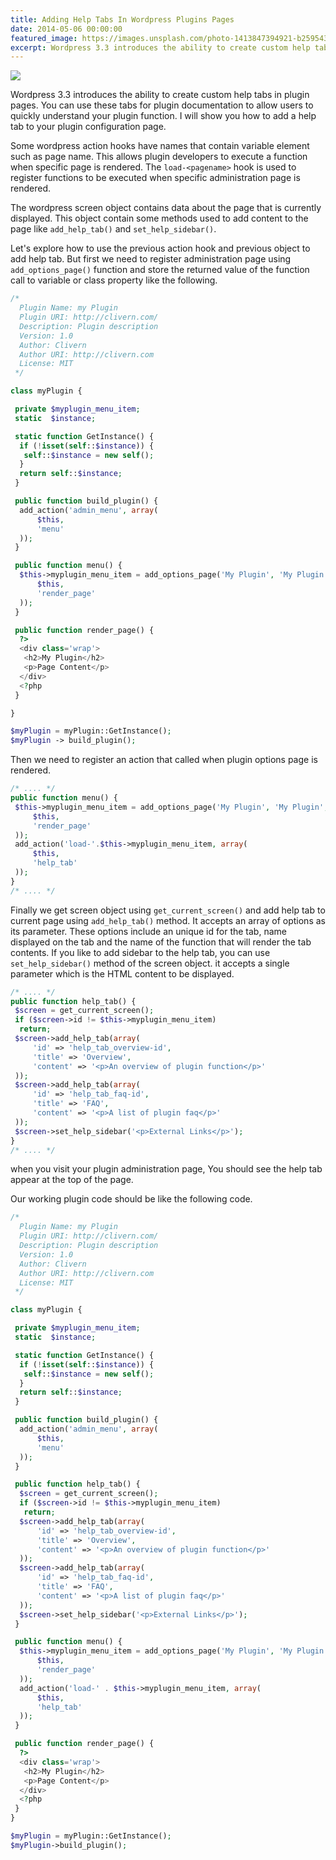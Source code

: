 ```yaml
---
title: Adding Help Tabs In Wordpress Plugins Pages
date: 2014-05-06 00:00:00
featured_image: https://images.unsplash.com/photo-1413847394921-b259543f4872
excerpt: Wordpress 3.3 introduces the ability to create custom help tabs in plugin pages. You can use these tabs for plugin documentation to allow users to quickly understand your plugin function. I will show you how to add a help tab to your plugin configuration page.
---
```


![](https://images.unsplash.com/photo-1413847394921-b259543f4872)

Wordpress 3.3 introduces the ability to create custom help tabs in plugin pages. You can use these tabs for plugin documentation to allow users to quickly understand your plugin function. I will show you how to add a help tab to your plugin configuration page.

Some wordpress action hooks have names that contain variable element such as page name. This allows plugin developers to execute a function when specific page is rendered. The `load-<pagename>` hook is used to register functions to be executed when specific administration page is rendered.

The wordpress screen object contains data about the page that is currently displayed. This object contain some methods used to add content to the page like `add_help_tab()` and `set_help_sidebar()`.

Let's explore how to use the previous action hook and previous object to add help tab. But first we need to register administration page using `add_options_page()` function and store the returned value of the function call to variable or class property like the following.

```php
/*
  Plugin Name: my Plugin
  Plugin URI: http://clivern.com/
  Description: Plugin description
  Version: 1.0
  Author: Clivern
  Author URI: http://clivern.com
  License: MIT
 */

class myPlugin {

 private $myplugin_menu_item;
 static  $instance;

 static function GetInstance() {
  if (!isset(self::$instance)) {
   self::$instance = new self();
  }
  return self::$instance;
 }

 public function build_plugin() {
  add_action('admin_menu', array(
      $this,
      'menu'
  ));
 }

 public function menu() {
  $this->myplugin_menu_item = add_options_page('My Plugin', 'My Plugin', 'manage_options', 'my_plugin', array(
      $this,
      'render_page'
  ));
 }

 public function render_page() {
  ?>
  <div class='wrap'>
   <h2>My Plugin</h2>
   <p>Page Content</p>
  </div>
  <?php
 }

}

$myPlugin = myPlugin::GetInstance();
$myPlugin -> build_plugin();
```

Then we need to register an action that called when plugin options page is rendered.

```php
/* .... */
public function menu() {
 $this->myplugin_menu_item = add_options_page('My Plugin', 'My Plugin', 'manage_options', 'my_plugin', array(
     $this,
     'render_page'
 ));
 add_action('load-'.$this->myplugin_menu_item, array(
     $this,
     'help_tab'
 ));
}
/* .... */
```

Finally we get screen object using `get_current_screen()` and add help tab to current page using `add_help_tab()` method. It accepts an array of options as its parameter. These options include an unique id for the tab, name displayed on the tab and the name of the function that will render the tab contents. If you like to add sidebar to the help tab, you can use `set_help_sidebar()` method of the screen object. it accepts a single parameter which is the HTML content to be displayed.

```php
/* .... */
public function help_tab() {
 $screen = get_current_screen();
 if ($screen->id != $this->myplugin_menu_item)
  return;
 $screen->add_help_tab(array(
     'id' => 'help_tab_overview-id',
     'title' => 'Overview',
     'content' => '<p>An overview of plugin function</p>'
 ));
 $screen->add_help_tab(array(
     'id' => 'help_tab_faq-id',
     'title' => 'FAQ',
     'content' => '<p>A list of plugin faq</p>'
 ));
 $screen->set_help_sidebar('<p>External Links</p>');
}
/* .... */
```

when you visit your plugin administration page, You should see the help tab appear at the top of the page.

Our working plugin code should be like the following code.

```php
/*
  Plugin Name: my Plugin
  Plugin URI: http://clivern.com/
  Description: Plugin description
  Version: 1.0
  Author: Clivern
  Author URI: http://clivern.com
  License: MIT
 */

class myPlugin {

 private $myplugin_menu_item;
 static  $instance;

 static function GetInstance() {
  if (!isset(self::$instance)) {
   self::$instance = new self();
  }
  return self::$instance;
 }

 public function build_plugin() {
  add_action('admin_menu', array(
      $this,
      'menu'
  ));
 }

 public function help_tab() {
  $screen = get_current_screen();
  if ($screen->id != $this->myplugin_menu_item)
   return;
  $screen->add_help_tab(array(
      'id' => 'help_tab_overview-id',
      'title' => 'Overview',
      'content' => '<p>An overview of plugin function</p>'
  ));
  $screen->add_help_tab(array(
      'id' => 'help_tab_faq-id',
      'title' => 'FAQ',
      'content' => '<p>A list of plugin faq</p>'
  ));
  $screen->set_help_sidebar('<p>External Links</p>');
 }

 public function menu() {
  $this->myplugin_menu_item = add_options_page('My Plugin', 'My Plugin', 'manage_options', 'my_plugin', array(
      $this,
      'render_page'
  ));
  add_action('load-' . $this->myplugin_menu_item, array(
      $this,
      'help_tab'
  ));
 }

 public function render_page() {
  ?>
  <div class='wrap'>
   <h2>My Plugin</h2>
   <p>Page Content</p>
  </div>
  <?php
 }
}

$myPlugin = myPlugin::GetInstance();
$myPlugin->build_plugin();
```